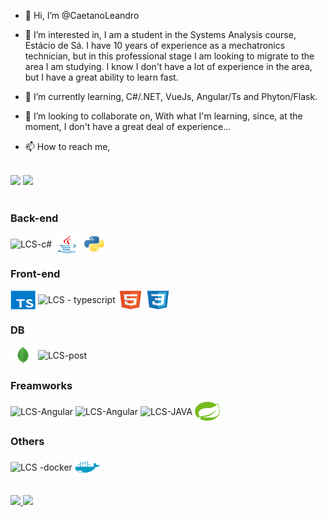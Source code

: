 - 👋 Hi, I’m @CaetanoLeandro

- 👀 I’m interested in,
I am a  student in the Systems Analysis course, Estácio de Sá.
I have 10 years of experience as a mechatronics technician, but in this professional stage I am looking to migrate to the area I am studying. 
I know I don't have a lot of experience in the area, but I have a great ability to learn fast. 

- 🌱 I’m currently learning, C#/.NET, VueJs, Angular/Ts and Phyton/Flask.

- 💞️ I’m looking to collaborate on,
With what I'm learning, since, at the moment, I don't have a great deal of experience...

- 📫 How to reach me,
<!---
CaetanoLeandro/CaetanoLeandro is a ✨ special ✨ repository because its `README.md` (this file) appears on your GitHub profile.
You can click the Preview link to take a look at your changes.
--->
<div style="display: inline_block"><br>
  <a href = "mailto:contatolcaetano30@gmail.com"><img src="https://img.shields.io/badge/-Gmail-%23333?style=for-the-badge&logo=gmail&logoColor=white" target="_blank"></a>
  <a href="https://www.linkedin.com/in/leandro-caetano-da-silva-189b4647/" target="_blank"><img src="https://img.shields.io/badge/-LinkedIn-%230077B5?style=for-the-badge&logo=linkedin&logoColor=white" target="_blank"></a> 
 <div style="display: inline_block"><br>
   <!-- Tecnologias -->  

  

<div style="display: inline_block">

  

 <h3> Back-end </h3>
  
<img align="center" alt="LCS-c#" height="30" width="40" src="https://cdn.jsdelivr.net/gh/devicons/devicon/icons/csharp/csharp-original.svg">
 <img align="center" alt="LCS-JAVA" height="30" width="40" src="https://raw.githubusercontent.com/devicons/devicon/master/icons/java/java-original.svg">
<img align="center" alt="LCS-phyton" height="30" width="40" src="https://raw.githubusercontent.com/devicons/devicon/master/icons/python/python-original.svg">


   <h3> Front-end </h3>
<img align="center" alt="LCS - typescript" height="30" width="40" src="https://raw.githubusercontent.com/devicons/devicon/master/icons/typescript/typescript-plain.svg">  
  <img align="center" alt="LCS - typescript" height="30" width="40" src="https://cdn.jsdelivr.net/gh/devicons/devicon/icons/vuejs/vuejs-original-wordmark.svg" />         
  <img align="center" alt="HTML" height="30" width="40" src="https://raw.githubusercontent.com/devicons/devicon/master/icons/html5/html5-original.svg">
 <img align="center" alt="CSS" height="30" width="40" src="https://raw.githubusercontent.com/devicons/devicon/master/icons/css3/css3-original.svg">  
 <h3> DB </h3>
  <img align="center" alt="LCS-mongodb" height="30" width="40" src="https://raw.githubusercontent.com/devicons/devicon/master/icons/mongodb/mongodb-original.svg"> 
  <img align="center" alt="LCS-post" height="30" width="40" src="https://cdn.jsdelivr.net/gh/devicons/devicon/icons/postgresql/postgresql-original.svg" />
          
  
  <h3> Freamworks </h3> 
  <img align="center" alt="LCS-Angular" height="30" width="40" src="https://cdn.jsdelivr.net/gh/devicons/devicon/icons/dotnetcore/dotnetcore-original.svg" />     
  <img align="center" alt="LCS-Angular" height="30" width="40" src="https://cdn.jsdelivr.net/gh/devicons/devicon/icons/angularjs/angularjs-original.svg"/>
  <img img align="center" alt="LCS-JAVA" height="30" width="40"src="https://cdn.jsdelivr.net/gh/devicons/devicon/icons/gradle/gradle-plain.svg" /> 
  <img align="center" alt="LCS-spring" height="30" width="40" src="https://raw.githubusercontent.com/devicons/devicon/master/icons/spring/spring-original.svg">
          
  
   <h3> Others </h3>
  <img align="center" alt="LCS -docker" height="30" width="40" src="https://cdn.jsdelivr.net/gh/devicons/devicon/icons/azure/azure-original.svg"/>
  <img align="center" alt="LCS -docker" height="30" width="40" src="https://raw.githubusercontent.com/devicons/devicon/master/icons/docker/docker-plain.svg">

  ##
 
<div> 
  <a href="https://github.com/CaetanoLeandro">
  <img height="180em" src="https://github-readme-stats.vercel.app/api?username=CaetanoLeandro&show_icons=true&theme=dark&include_all_commits=true&count_private=true"/>
    <img height="180em" src="https://github-readme-stats.vercel.app/api/top-langs/?username=CaetanoLeandro&layout=compact&langs_count=7&theme=dark"/>

 
</div>
